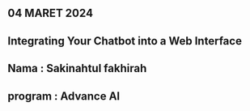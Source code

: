 ## 04 MARET 2024
## Integrating Your Chatbot into a Web Interface
## Nama : Sakinahtul fakhirah 
## program : Advance AI
